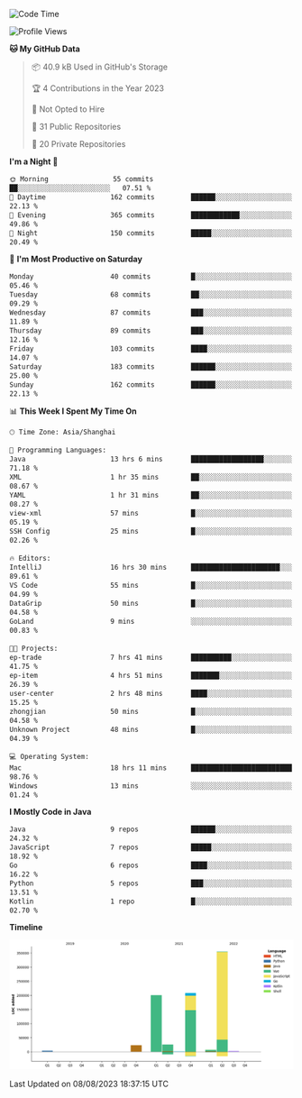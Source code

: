 <!--START_SECTION:waka-->
![Code Time](http://img.shields.io/badge/Code%20Time-2%2C005%20hrs%2037%20mins-blue)

![Profile Views](http://img.shields.io/badge/Profile%20Views-0-blue)

**🐱 My GitHub Data** 

> 📦 40.9 kB Used in GitHub's Storage 
 > 
> 🏆 4 Contributions in the Year 2023
 > 
> 🚫 Not Opted to Hire
 > 
> 📜 31 Public Repositories 
 > 
> 🔑 20 Private Repositories 
 > 
**I'm a Night 🦉** 

```text
🌞 Morning                55 commits          ██░░░░░░░░░░░░░░░░░░░░░░░   07.51 % 
🌆 Daytime                162 commits         ██████░░░░░░░░░░░░░░░░░░░   22.13 % 
🌃 Evening                365 commits         ████████████░░░░░░░░░░░░░   49.86 % 
🌙 Night                  150 commits         █████░░░░░░░░░░░░░░░░░░░░   20.49 % 
```
📅 **I'm Most Productive on Saturday** 

```text
Monday                   40 commits          █░░░░░░░░░░░░░░░░░░░░░░░░   05.46 % 
Tuesday                  68 commits          ██░░░░░░░░░░░░░░░░░░░░░░░   09.29 % 
Wednesday                87 commits          ███░░░░░░░░░░░░░░░░░░░░░░   11.89 % 
Thursday                 89 commits          ███░░░░░░░░░░░░░░░░░░░░░░   12.16 % 
Friday                   103 commits         ████░░░░░░░░░░░░░░░░░░░░░   14.07 % 
Saturday                 183 commits         ██████░░░░░░░░░░░░░░░░░░░   25.00 % 
Sunday                   162 commits         ██████░░░░░░░░░░░░░░░░░░░   22.13 % 
```


📊 **This Week I Spent My Time On** 

```text
🕑︎ Time Zone: Asia/Shanghai

💬 Programming Languages: 
Java                     13 hrs 6 mins       ██████████████████░░░░░░░   71.18 % 
XML                      1 hr 35 mins        ██░░░░░░░░░░░░░░░░░░░░░░░   08.67 % 
YAML                     1 hr 31 mins        ██░░░░░░░░░░░░░░░░░░░░░░░   08.27 % 
view-xml                 57 mins             █░░░░░░░░░░░░░░░░░░░░░░░░   05.19 % 
SSH Config               25 mins             █░░░░░░░░░░░░░░░░░░░░░░░░   02.26 % 

🔥 Editors: 
IntelliJ                 16 hrs 30 mins      ██████████████████████░░░   89.61 % 
VS Code                  55 mins             █░░░░░░░░░░░░░░░░░░░░░░░░   04.99 % 
DataGrip                 50 mins             █░░░░░░░░░░░░░░░░░░░░░░░░   04.58 % 
GoLand                   9 mins              ░░░░░░░░░░░░░░░░░░░░░░░░░   00.83 % 

🐱‍💻 Projects: 
ep-trade                 7 hrs 41 mins       ██████████░░░░░░░░░░░░░░░   41.75 % 
ep-item                  4 hrs 51 mins       ███████░░░░░░░░░░░░░░░░░░   26.39 % 
user-center              2 hrs 48 mins       ████░░░░░░░░░░░░░░░░░░░░░   15.25 % 
zhongjian                50 mins             █░░░░░░░░░░░░░░░░░░░░░░░░   04.58 % 
Unknown Project          48 mins             █░░░░░░░░░░░░░░░░░░░░░░░░   04.39 % 

💻 Operating System: 
Mac                      18 hrs 11 mins      █████████████████████████   98.76 % 
Windows                  13 mins             ░░░░░░░░░░░░░░░░░░░░░░░░░   01.24 % 
```

**I Mostly Code in Java** 

```text
Java                     9 repos             ██████░░░░░░░░░░░░░░░░░░░   24.32 % 
JavaScript               7 repos             █████░░░░░░░░░░░░░░░░░░░░   18.92 % 
Go                       6 repos             ████░░░░░░░░░░░░░░░░░░░░░   16.22 % 
Python                   5 repos             ███░░░░░░░░░░░░░░░░░░░░░░   13.51 % 
Kotlin                   1 repo              █░░░░░░░░░░░░░░░░░░░░░░░░   02.70 % 
```



**Timeline**

![Lines of Code chart](https://raw.githubusercontent.com/youtiaoguagua/youtiaoguagua/master/assets/bar_graph.png)


 Last Updated on 08/08/2023 18:37:15 UTC
<!--END_SECTION:waka-->